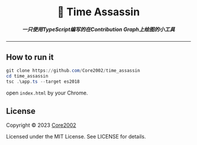 <h1 align="center">🔪 Time Assassin</h1>
<h5 align="center">一只使用TypeScript编写的在Contribution Graph上绘图的小工具</h5>

------

## How to run it

```powershell
git clone https://github.com/Core2002/time_assassin
cd time_assassin
tsc .\app.ts --target es2018
```

open `index.html` by your Chrome.

## License

Copyright &copy; 2023 [Core2002](https://github.com/Core2002)

Licensed under the MIT License. See LICENSE for details.

